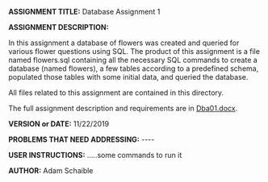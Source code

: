**ASSIGNMENT TITLE:** Database Assignment 1

**ASSIGNMENT DESCRIPTION:**

In this assignment a database of flowers was created and queried for various flower questions using SQL. The product of this assignment is a file named flowers.sql containing all the necessary SQL commands to create a database (named flowers), a few tables according to a predefined schema, populated those tables with some initial data, and queried the database.

All files related to this assignment are contained in this directory.

The full assignment description and requirements are in [Dba01.docx](https://github.com/AdamSchaible/MSU_Denver/blob/master/CS%203810%20Principles%20of%20Database%20Systems%20(Fall%202019)/Database%20Assignment%201/Dba01.docx).

**VERSION or DATE:** 11/22/2019

**PROBLEMS THAT NEED ADDRESSING:** ----

**USER INSTRUCTIONS:** 
.....some commands to run it

**AUTHOR:** Adam Schaible

